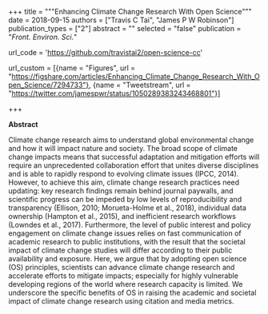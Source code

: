 +++
title = """Enhancing Climate Change Research With Open Science"""
date = 2018-09-15
authors = ["Travis C Tai", "James P W Robinson"]
publication_types = ["2"]
abstract = ""
selected = "false"
publication = "*Front. Environ. Sci.*"

url_code = 'https://github.com/travistai2/open-science-cc'

url_custom = [{name = "Figures", url = "https://figshare.com/articles/Enhancing_Climate_Change_Research_With_Open_Science/7294733"}, {name = "Tweetstream", url = "https://twitter.com/jamespwr/status/1050289383243468801"}]

+++

<script type='text/javascript' src='https://d1bxh8uas1mnw7.cloudfront.net/assets/embed.js'></script>

<div data-badge-details="right" data-badge-type="medium-donut" data-doi="10.3389/fenvs.2018.00115" data-hide-no-mentions="true" class="altmetric-embed"></div>

**Abstract**

Climate change research aims to understand global environmental change and how it will impact nature and society. The broad scope of climate change impacts means that successful adaptation and mitigation efforts will require an unprecedented collaboration effort that unites diverse disciplines and is able to rapidly respond to evolving climate issues (IPCC, 2014). However, to achieve this aim, climate change research practices need updating: key research findings remain behind journal paywalls, and scientific progress can be impeded by low levels of reproducibility and transparency (Ellison, 2010; Morueta-Holme et al., 2018), individual data ownership (Hampton et al., 2015), and inefficient research workflows (Lowndes et al., 2017). Furthermore, the level of public interest and policy engagement on climate change issues relies on fast communication of academic research to public institutions, with the result that the societal impact of climate change studies will differ according to their public availability and exposure. Here, we argue that by adopting open science (OS) principles, scientists can advance climate change research and accelerate efforts to mitigate impacts; especially for highly vulnerable developing regions of the world where research capacity is limited. We underscore the specific benefits of OS in raising the academic and societal impact of climate change research using citation and media metrics.